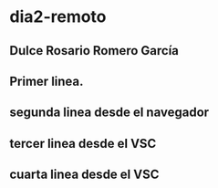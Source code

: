 # dia2-remoto

## Dulce Rosario Romero García
## Primer linea.
## segunda linea desde el navegador

## tercer linea desde el VSC
## cuarta linea desde el VSC